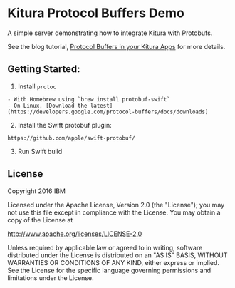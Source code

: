# Kitura Protocol Buffers Demo

A simple server demonstrating how to integrate Kitura with Protobufs. 

See the blog tutorial, [Protocol Buffers in your Kitura Apps](https://developer.ibm.com/swift/2016/09/30/protocol-buffers-with-kitura/) for more details.


## Getting Started:

  1. Install `protoc`
  
    - With Homebrew using `brew install protobuf-swift`
    - On Linux, [Download the latest](https://developers.google.com/protocol-buffers/docs/downloads)
    
  2. Install the Swift protobuf plugin:
  
    https://github.com/apple/swift-protobuf/
    
  3. Run Swift build
  
  
    
## License

Copyright 2016 IBM

Licensed under the Apache License, Version 2.0 (the "License"); you may not use this file except in compliance with the License. You may obtain a copy of the License at

http://www.apache.org/licenses/LICENSE-2.0

Unless required by applicable law or agreed to in writing, software distributed under the License is distributed on an "AS IS" BASIS, WITHOUT WARRANTIES OR CONDITIONS OF ANY KIND, either express or implied. See the License for the specific language governing permissions and limitations under the License.
